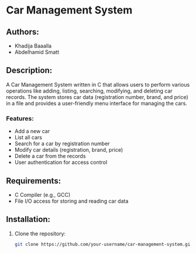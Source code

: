 # Car Management System

## Authors:
- Khadija Baaalla
- Abdelhamid Smatt

## Description:
A Car Management System written in C that allows users to perform various operations like adding, listing, searching, modifying, and deleting car records. The system stores car data (registration number, brand, and price) in a file and provides a user-friendly menu interface for managing the cars.

### Features:
- Add a new car
- List all cars
- Search for a car by registration number
- Modify car details (registration, brand, price)
- Delete a car from the records
- User authentication for access control

## Requirements:
- C Compiler (e.g., GCC)
- File I/O access for storing and reading car data

## Installation:
1. Clone the repository:
   ```bash
   git clone https://github.com/your-username/car-management-system.git
